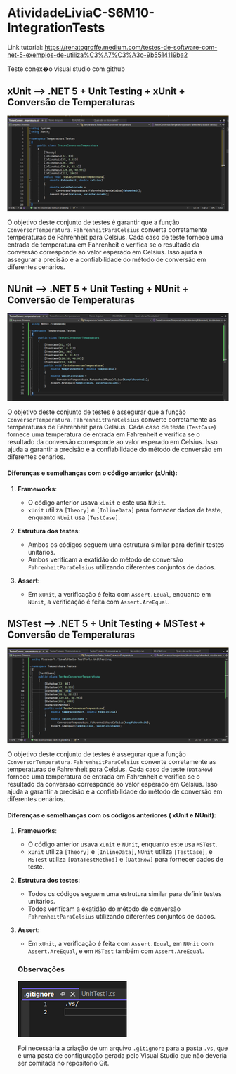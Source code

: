 # AtividadeLiviaC-S6M10-IntegrationTests

Link tutorial: https://renatogroffe.medium.com/testes-de-software-com-net-5-exemplos-de-utiliza%C3%A7%C3%A3o-9b5514119ba2

Teste conex�o visual studio com github

## xUnit --> .NET 5 + Unit Testing + xUnit + Conversão de Temperaturas

![alt text](/assets_images/xUnit.png)

O objetivo deste conjunto de testes é garantir que a função `ConversorTemperatura.FahrenheitParaCelsius` converta corretamente temperaturas de Fahrenheit para Celsius. Cada caso de teste fornece uma entrada de temperatura em Fahrenheit e verifica se o resultado da conversão corresponde ao valor esperado em Celsius. Isso ajuda a assegurar a precisão e a confiabilidade do método de conversão em diferentes cenários.

## NUnit --> .NET 5 + Unit Testing + NUnit + Conversão de Temperaturas

![alt text](/assets_images/nUnit.png)

O objetivo deste conjunto de testes é assegurar que a função `ConversorTemperatura.FahrenheitParaCelsius` converte corretamente as temperaturas de Fahrenheit para Celsius. Cada caso de teste (`TestCase`) fornece uma temperatura de entrada em Fahrenheit e verifica se o resultado da conversão corresponde ao valor esperado em Celsius. Isso ajuda a garantir a precisão e a confiabilidade do método de conversão em diferentes cenários.

#### Diferenças e semelhanças com o código anterior (xUnit):

1. **Frameworks**:
   - O código anterior usava `xUnit` e este usa `NUnit`.
   - `xUnit` utiliza `[Theory]` e `[InlineData]` para fornecer dados de teste, enquanto `NUnit` usa `[TestCase]`.

2. **Estrutura dos testes**:
   - Ambos os códigos seguem uma estrutura similar para definir testes unitários.
   - Ambos verificam a exatidão do método de conversão `FahrenheitParaCelsius` utilizando diferentes conjuntos de dados.

3. **Assert**:
   - Em `xUnit`, a verificação é feita com `Assert.Equal`, enquanto em `NUnit`, a verificação é feita com `Assert.AreEqual`.

## MSTest --> .NET 5 + Unit Testing + MSTest + Conversão de Temperaturas

![alt text](/assets_images/msTest.png)

O objetivo deste conjunto de testes é assegurar que a função `ConversorTemperatura.FahrenheitParaCelsius` converte corretamente as temperaturas de Fahrenheit para Celsius. Cada caso de teste (`DataRow`) fornece uma temperatura de entrada em Fahrenheit e verifica se o resultado da conversão corresponde ao valor esperado em Celsius. Isso ajuda a garantir a precisão e a confiabilidade do método de conversão em diferentes cenários.

#### Diferenças e semelhanças com os códigos anteriores ( xUnit e NUnit):

1. **Frameworks**:
   - O código anterior usava `xUnit` e `NUnit`, enquanto este usa `MSTest`.
   - `xUnit` utiliza `[Theory]` e `[InlineData]`, `NUnit` utiliza `[TestCase]`, e `MSTest` utiliza `[DataTestMethod]` e `[DataRow]` para fornecer dados de teste.

2. **Estrutura dos testes**:
   - Todos os códigos seguem uma estrutura similar para definir testes unitários.
   - Todos verificam a exatidão do método de conversão `FahrenheitParaCelsius` utilizando diferentes conjuntos de dados.

3. **Assert**:
   - Em `xUnit`, a verificação é feita com `Assert.Equal`, em `NUnit` com `Assert.AreEqual`, e em `MSTest` também com `Assert.AreEqual`.

   ### Observações

   ![alt text](/assets_images/gitignore.png)

   Foi necessária a criação de um arquivo `.gitignore` para a pasta `.vs`, que é uma pasta de configuração gerada pelo Visual Studio que não deveria ser comitada no repositório Git.